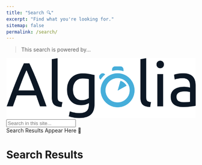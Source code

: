 ```yaml
---
title: "Search 🔍"
excerpt: "Find what you're looking for."
sitemap: false
permalink: /search/
---
```


> This search is powered by...

<img src="/assets/images/Algolia.svg" class="algolia-logo" alt="Algolia Logo">

<input type="text" class="algolia__input js-algolia__input" autocomplete="off" name="query" placeholder="Search in this site..." />

<div class="content container">
  <div class="algolia__initial-content js-algolia__initial-content">Search Results Appear Here 👋</div>
  <div class="algolia__search-content js-algolia__search-content">
    <h1 class="page-title">Search Results</h1>
    <div class="posts algolia__results"></div>
  </div>
</div>